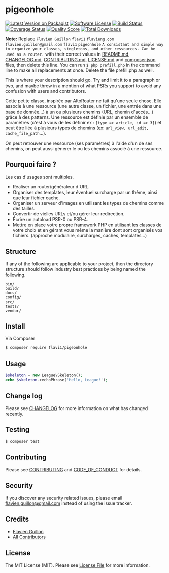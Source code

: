 # pigeonhole

[![Latest Version on Packagist][ico-version]][link-packagist]
[![Software License][ico-license]](LICENSE.md)
[![Build Status][ico-travis]][link-travis]
[![Coverage Status][ico-scrutinizer]][link-scrutinizer]
[![Quality Score][ico-code-quality]][link-code-quality]
[![Total Downloads][ico-downloads]][link-downloads]

**Note:** Replace ```Flavien Guillon``` ```flavi1``` ```flavieng.com``` ```flavien.guillon@gmail.com``` ```flavi1``` ```pigeonhole``` ```A consistant and simple way to organize your classes, singletons, and other ressources. Can be used as a router.``` with their correct values in [README.md](README.md), [CHANGELOG.md](CHANGELOG.md), [CONTRIBUTING.md](CONTRIBUTING.md), [LICENSE.md](LICENSE.md) and [composer.json](composer.json) files, then delete this line. You can run `$ php prefill.php` in the command line to make all replacements at once. Delete the file prefill.php as well.

This is where your description should go. Try and limit it to a paragraph or two, and maybe throw in a mention of what
PSRs you support to avoid any confusion with users and contributors.

Cette petite classe, inspirée par AltoRouter ne fait qu'une seule chose. Elle associe à une ressource (une autre classe, un fichier, une entrée dans une base de donnée...) à un ou plusieurs chemins (URL, chemin d'accès...) grâce à des patterns.
Une ressource est définie par un ensemble de paramètres (c'est à vous de les définir ex : `[type => article, id => 3]`) et peut être liée à plusieurs types de chemins (ex: `url_view, url_edit, cache_file_path`...).

On peut retrouver une ressource (ses paramètres) à l'aide d'un de ses chemins, on peut aussi générer le ou les chemins associé à une ressource.

## Pourquoi faire ?

Les cas d'usages sont multiples.

 - Réaliser un router/générateur d'URL.
 - Organiser des templates, leur éventuel surcharge par un thème, ainsi que leur fichier cache.
 - Organiser un serveur d'images en utilisant les types de chemins comme des tailles.
 - Convertir de vielles URLs et/ou gérer leur redirection.
 - Écrire un autoload PSR-0 ou PSR-4.
 - Mettre en place votre propre framework PHP en utilisant les classes de votre choix et en gérant vous même la manière dont sont organisés vos fichiers. (approche modulaire, surcharges, caches, templates...)



## Structure

If any of the following are applicable to your project, then the directory structure should follow industry best practices by being named the following.

```
bin/        
build/
docs/
config/
src/
tests/
vendor/
```


## Install

Via Composer

``` bash
$ composer require flavi1/pigeonhole
```

## Usage

``` php
$skeleton = new League\Skeleton();
echo $skeleton->echoPhrase('Hello, League!');
```

## Change log

Please see [CHANGELOG](CHANGELOG.md) for more information on what has changed recently.

## Testing

``` bash
$ composer test
```

## Contributing

Please see [CONTRIBUTING](CONTRIBUTING.md) and [CODE_OF_CONDUCT](CODE_OF_CONDUCT.md) for details.

## Security

If you discover any security related issues, please email flavien.guillon@gmail.com instead of using the issue tracker.

## Credits

- [Flavien Guillon][link-author]
- [All Contributors][link-contributors]

## License

The MIT License (MIT). Please see [License File](LICENSE.md) for more information.

[ico-version]: https://img.shields.io/packagist/v/flavi1/pigeonhole.svg?style=flat-square
[ico-license]: https://img.shields.io/badge/license-MIT-brightgreen.svg?style=flat-square
[ico-travis]: https://img.shields.io/travis/flavi1/pigeonhole/master.svg?style=flat-square
[ico-scrutinizer]: https://img.shields.io/scrutinizer/coverage/g/flavi1/pigeonhole.svg?style=flat-square
[ico-code-quality]: https://img.shields.io/scrutinizer/g/flavi1/pigeonhole.svg?style=flat-square
[ico-downloads]: https://img.shields.io/packagist/dt/flavi1/pigeonhole.svg?style=flat-square

[link-packagist]: https://packagist.org/packages/flavi1/pigeonhole
[link-travis]: https://travis-ci.org/flavi1/pigeonhole
[link-scrutinizer]: https://scrutinizer-ci.com/g/flavi1/pigeonhole/code-structure
[link-code-quality]: https://scrutinizer-ci.com/g/flavi1/pigeonhole
[link-downloads]: https://packagist.org/packages/flavi1/pigeonhole
[link-author]: https://github.com/flavi1
[link-contributors]: ../../contributors
